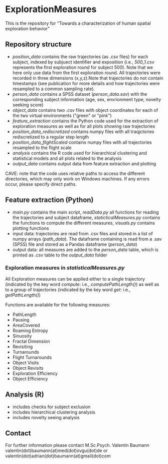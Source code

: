 # ExplorationMeasures
This is the repository for "Towards a characterization of human spatial exploration behavior"


## Repository structure
- *position_data* contains the raw trajectories (as .csv files) for each subject, indexed by subjuect identifier and exposition (i.e., *500_1.csv* represents the first exploration round for subject 500). Note that we here only use data from the first exploration round. All trajectories were recorded in three dimensions (x,y,z).Note that trajectories do not contain timestamps (see publication for more details and how trajectories were resampled to a common sampling rate).
- *person_data* contains a SPSS dataset (*person_data.sav*) with the corresponding subject information (age, sex, envrionment type, novelty seeking score)
- *object_data* contains two .csv files with object coordinates for each of the two virtual environments ("green" or "pink") 
- *feature_extraction* contains the Python code used for the extraction of exploration measures as well as for all plots showing raw trajectories
- *position_data_rediscretized* contains numpy files with all traqjctories rediscretized to a regular step length
- *position_data_flightScaled* contains numpy files with all trajectories resampled to the flight scale
- *analysis* contains the R code used for hierarchical clustering and statistical models and all plots related to the analysis
- *output_data* contains output data from feature extraction and plotting

CAVE: note that the code uses relative paths to access the different directories, which may only work on Windows machines. If any errors occur, please specify direct paths.


## Feature extraction (Python)
- *main.py* contains the main script, *readData.py* all functions for reading the trajectories and subject dataframe, *staticticalMeasures.py* contains the functions to compute the different measures, *visuals.py* contains plotting functions
- input data: trajectories are read from .csv files and stored in a list of numpy arrays (*path_data*). The dataframe containing is read from a .sav (SPSS) file and stored as a Pandas dataframe (*person_data*)
- output data: all measures are added to the *person_data* table, which is printed as .csv table to the *output_data* folder


### Exploration measures in *statisticalMeasures.py*
All Exploration measures can be applied either to a single trajectory (indicated by the key word *compute*: i.e., *computePathLength()*) as well as to a group of trajectories (indicated by the key word *get*: i.e., *getPathLength()*)

Functions are available for the following measures:
- PathLength
- Pausing
- AreaCovered
- Roaming Entropy
- Sinuosity
- Fractal Dimension
- Revisiting
- Turnarounds
- Flight Turnarounds
- Object Visits
- Object Revisits
- Exploration Efficiency 
- Object Efficiency


## Analysis (R)
- includes checks for subject exclusion 
- includes hierarchical clustering analysis
- includes novelty seeing analysis

## Contact
For further information please contact M.Sc.Psych. Valentin Baumann
valentin(dot)baumann(at)med(dot)ovgu(dot)de or valentin(dot)adrian(dot)baumann(at)gmail(dot)com

